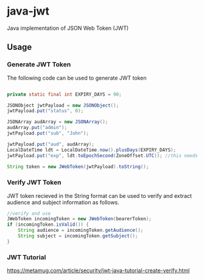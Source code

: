 # java-jwt
Java implementation of JSON Web Token (JWT) 


## Usage


### Generate JWT Token 

The following code can be used to generate JWT token

```java

private static final int EXPIRY_DAYS = 90;

JSONObject jwtPayload = new JSONObject();
jwtPayload.put("status", 0);

JSONArray audArray = new JSONArray();
audArray.put("admin"); 
jwtPayload.put("sub", "John");

jwtPayload.put("aud", audArray);
LocalDateTime ldt = LocalDateTime.now().plusDays(EXPIRY_DAYS);
jwtPayload.put("exp", ldt.toEpochSecond(ZoneOffset.UTC)); //this needs to be configured
        
String token = new JWebToken(jwtPayload).toString();
```

### Verify JWT Token 

JWT token recieved in the String format can be used to verify and extract audience and subject information as follows.

```java
//verify and use
JWebToken incomingToken = new JWebToken(bearerToken);
if (incomingToken.isValid()) {
    String audience = incomingToken.getAudience();
    String subject = incomingToken.getSubject();
}
```

### JWT Tutorial 

https://metamug.com/article/security/jwt-java-tutorial-create-verify.html
